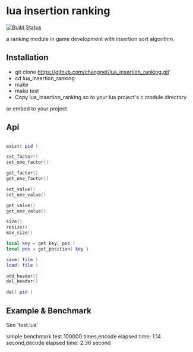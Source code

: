 lua insertion ranking
================
[![Build Status](https://travis-ci.org/changnet/lua_insertion_ranking.svg?branch=master)](https://travis-ci.org/changnet/lua_insertion_ranking)

 a ranking module in game development with insertion sort algorithm.


Installation
------------

 * git clone https://github.com/changnet/lua_insertion_ranking.git'
 * cd lua_insertion_ranking
 * make
 * make test
 * Copy lua_insertion_ranking.so to your lua project's c module directory

or embed to your project

Api
-----

```lua

exist( pid )

set_factor()
set_one_factor()

get_factor()
get_one_factor()

set_value()
set_one_value()

get_value()
get_one_value()

size()
resize()
max_size()

local key = get_key( pos )
local pos = get_position( key )

save( file )
load( file )

add_header()
del_header()

del( pid )
```
Example & Benchmark
-------

See 'test.lua'   

simple benchmark test 100000 times,encode elapsed time: 1.14 second,decode elapsed time: 2.36 second

